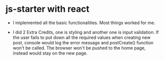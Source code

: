 # js-starter with react

* I implemented all the basic functionalities. Most things worked for me.

* I did 2 Extra Credits, one is styling and another one is input validation. If the user
fails to put down all the required values when creating new post, console would log
the error message and postCreate() function won't be called. The browser won't be
pushed to the home page, instead would stay on the new page.
